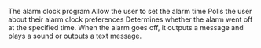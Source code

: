The alarm clock program
Allow the user to set the alarm time
Polls the user about their
alarm clock preferences
Determines whether the alarm went off at the specified time.
When the alarm goes off, it outputs a message and
plays a sound or outputs a text message.
